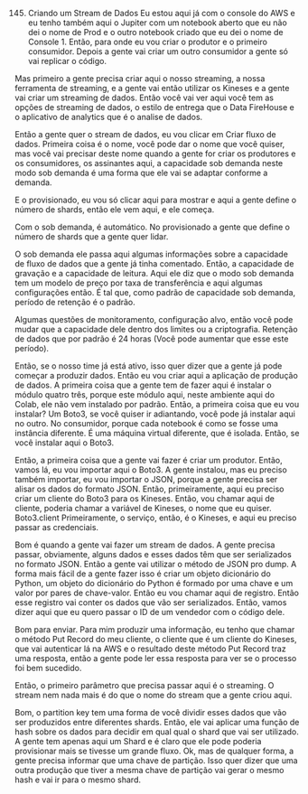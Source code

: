 145. Criando um Stream de Dados
Eu estou aqui já com o console do AWS e eu tenho também aqui o Jupiter com um notebook aberto que eu não dei o nome de Prod e o outro notebook criado que eu dei o nome de Console 1.
Então, para onde eu vou criar o produtor e o primeiro consumidor. Depois a gente vai criar um outro consumidor a gente só vai replicar o código.

Mas primeiro a gente precisa criar aqui o nosso streaming, a nossa ferramenta de streaming, e a gente vai então utilizar os Kineses e a gente vai criar um streaming de dados.
Então você vai ver aqui você tem as opções de streaming de dados, o estilo de entrega que o Data FireHouse e o aplicativo de analytics que é o analise de dados.

Então a gente quer o stream de dados, eu vou clicar em Criar fluxo de dados.
Primeira coisa é o nome, você pode dar o nome que você quiser, mas você vai precisar deste nome quando a gente for criar os produtores e os consumidores, os assinantes aqui, a capacidade sob demanda neste modo sob demanda é uma forma que ele vai se adaptar conforme a demanda.

E o provisionado, eu vou só clicar aqui para mostrar e aqui a gente define o número de shards, então ele vem aqui, e ele começa.

Com o sob demanda, é automático. No provisionado a gente que define o número de shards que a gente quer lidar.

O sob demanda ele passa aqui algumas informações sobre a capacidade de fluxo de dados que a gente já tinha comentado. Então, a capacidade de gravação e a capacidade de leitura. Aqui ele diz que o modo sob demanda tem um modelo de preço por taxa de transferência e aqui algumas configurações então. É tal que, como padrão de capacidade sob demanda, período de retenção é o padrão.

Algumas questões de monitoramento, configuração alvo, então você pode mudar que a capacidade dele dentro dos limites ou a criptografia. Retenção de dados que por padrão é 24 horas (Você pode aumentar que esse este período).

Então, se o nosso time já está ativo, isso quer dizer que a gente já pode começar a produzir dados. Então eu vou criar aqui a aplicação de produção de dados. A primeira coisa que a gente tem de fazer aqui é instalar o módulo quatro três, porque este módulo aqui, neste ambiente aqui do Colab, ele não vem instalado por padrão.
Então, a primeira coisa que eu vou instalar?
Um Boto3, se você quiser ir adiantando, você pode já instalar aqui no outro. No consumidor, porque cada notebook é como se fosse uma instância diferente.
É uma máquina virtual diferente, que é isolada. Então, se você instalar aqui o Boto3.

Então, a primeira coisa que a gente vai fazer é criar um produtor.
Então, vamos lá, eu vou importar aqui o Boto3.
A gente instalou, mas eu preciso também importar, eu vou importar o JSON, porque a gente precisa ser alisar os dados do formato JSON.
Então, primeiramente, aqui eu preciso criar um cliente do Boto3 para os Kineses. Então, vou chamar aqui de cliente, poderia chamar a variável de Kineses, o nome que eu quiser.
Boto3.client 
Primeiramente, o serviço, então, é o Kineses, e aqui eu preciso passar as credenciais.

Bom é quando a gente vai fazer um stream de dados. A gente precisa passar, obviamente, alguns dados e esses dados têm que ser serializados no formato JSON.
Então a gente vai utilizar o método de JSON pro dump. A forma mais fácil de a gente fazer isso é criar um objeto dicionário do Python, um objeto do dicionário do Python é formado por uma chave e um valor por pares de chave-valor.
Então eu vou chamar aqui de registro. Então esse registro vai conter os dados que vão ser serializados. Então, vamos dizer aqui que eu quero passar o ID de um vendedor com o código dele.

Bom para enviar. Para mim produzir uma informação, eu tenho que chamar o método Put Record do meu cliente, o cliente que é um cliente do Kineses, que vai autenticar lá na AWS e o resultado deste método Put Record traz uma resposta, então a gente pode ler essa resposta para ver se o processo foi bem sucedido.

Então, o primeiro parâmetro que precisa passar aqui é o streaming.
O stream nem nada mais é do que o nome do stream que a gente criou aqui.

Bom, o partition key tem uma forma de você dividir esses dados que vão ser produzidos entre diferentes shards. Então, ele vai aplicar uma função de hash sobre os dados para decidir em qual qual o shard que vai ser utilizado. A gente tem apenas aqui um Shard e é claro que ele pode poderia provisionar mais se tivesse um grande fluxo. Ok, mas de qualquer forma, a gente precisa informar que uma chave de partição. Isso quer dizer que uma outra produção que tiver a mesma chave de partição vai gerar o mesmo hash e vai ir para o mesmo shard.